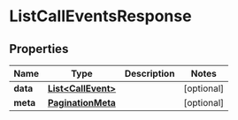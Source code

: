 

# ListCallEventsResponse

## Properties

Name | Type | Description | Notes
------------ | ------------- | ------------- | -------------
**data** | [**List&lt;CallEvent&gt;**](CallEvent.md) |  |  [optional]
**meta** | [**PaginationMeta**](PaginationMeta.md) |  |  [optional]



